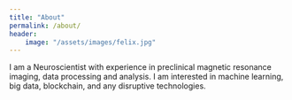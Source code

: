 ```yaml
---
title: "About"
permalink: /about/
header:
    image: "/assets/images/felix.jpg"
---
```


I am a Neuroscientist with experience in preclinical magnetic resonance imaging, data processing and analysis. I am interested in machine learning, big data, blockchain, and any disruptive technologies.
